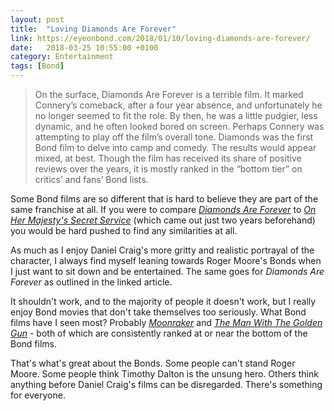 ```yaml
---
layout: post 
title:  "Loving Diamonds Are Forever" 
link: https://eyeonbond.com/2018/01/10/loving-diamonds-are-forever/ 
date:   2018-03-25 10:55:00 +0100
category: Entertainment
tags: [Bond]
---
```


> On the surface, Diamonds Are Forever is a terrible film. It marked Connery’s comeback, after a four year absence, and unfortunately he no longer seemed to fit the role. By then, he was a little pudgier, less dynamic, and he often looked bored on screen. Perhaps Connery was attempting to play off the film’s overall tone. Diamonds was the first Bond film to delve into camp and comedy. The results would appear mixed, at best. Though the film has received its share of positive reviews over the years, it is mostly ranked in the “bottom tier” on critics’ and fans’ Bond lists.

Some Bond films are so different that is hard to believe they are part of the same franchise at all. If you were to compare [_Diamonds Are Forever_][diamonds] to [_On Her Majesty's Secret Service_][majestys] (which came out just two years beforehand) you would be hard pushed to find any similarities at all. 

As much as I enjoy Daniel Craig's more gritty and realistic portrayal of the character, I always find myself leaning towards Roger Moore's Bonds when I just want to sit down and be entertained. The same goes for _Diamonds Are Forever_ as outlined in the linked article. 

It shouldn't work, and to the majority of people it doesn't work, but I really enjoy Bond movies that don't take themselves too seriously. What Bond films have I seen most? Probably [_Moonraker_][moon] and [_The Man With The Golden Gun_][golden] - both of which are consistently ranked at or near the bottom of the Bond films. 

That's what's great about the Bonds. Some people can't stand Roger Moore. Some people think Timothy Dalton is the unsung hero. Others think anything before Daniel Craig's films can be disregarded. There's something for everyone. 

[diamonds]:http://www.imdb.com/title/tt0066995/
[majestys]:http://www.imdb.com/title/tt0064757/
[moon]:http://www.imdb.com/title/tt0079574/
[golden]:http://www.imdb.com/title/tt0071807/
